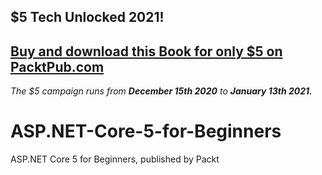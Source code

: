 ## $5 Tech Unlocked 2021!
[Buy and download this Book for only $5 on PacktPub.com](https://www.packtpub.com/product/asp-net-core-5-for-beginners/9781800567184)
-----
*The $5 campaign         runs from __December 15th 2020__ to __January 13th 2021.__*

# ASP.NET-Core-5-for-Beginners
ASP.NET Core 5 for Beginners, published by Packt
